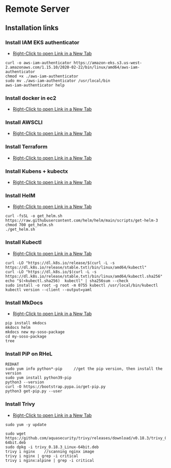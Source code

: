 # Remote Server
  ## Installation links
### Install IAM EKS authenticator 
  - [Right-Click to open Link in a New Tab](https://docs.aws.amazon.com/eks/latest/userguide/install-aws-iam-authenticator.html)
```
curl -o aws-iam-authenticator https://amazon-eks.s3.us-west-2.amazonaws.com/1.15.10/2020-02-22/bin/linux/amd64/aws-iam-authenticator
chmod +x ./aws-iam-authenticator
sudo mv ./aws-iam-authenticator /usr/local/bin
aws-iam-authenticator help
```
### Install docker in ec2 
  - [Right-Click to open Link in a New Tab](https://docs.aws.amazon.com/AmazonECS/latest/developerguide/create-container-image.html)

### Install AWSCLI 
  - [Right-Click to open Link in a New Tab](https://docs.aws.amazon.com/cli/latest/userguide/getting-started-install.html)

### Install Terraform 
  - [Right-Click to open Link in a New Tab](https://developer.hashicorp.com/terraform/tutorials/aws-get-started/install-cli)

### Install Kubens + kubectx 
  - [Right-Click to open Link in a New Tab](https://github.com/ahmetb/kubectx#installation) 

### Install HelM 
  - [Right-Click to open Link in a New Tab](https://helm.sh/docs/intro/install/)
```
curl -fsSL -o get_helm.sh https://raw.githubusercontent.com/helm/helm/main/scripts/get-helm-3
chmod 700 get_helm.sh
./get_helm.sh
```

### Install Kubectl 
  - [Right-Click to open Link in a New Tab](https://docs.aws.amazon.com/eks/latest/userguide/install-kubectl.html/)
```
curl -LO "https://dl.k8s.io/release/$(curl -L -s https://dl.k8s.io/release/stable.txt)/bin/linux/amd64/kubectl"
curl -LO "https://dl.k8s.io/$(curl -L -s https://dl.k8s.io/release/stable.txt)/bin/linux/amd64/kubectl.sha256"
echo "$(<kubectl.sha256)  kubectl" | sha256sum --check
sudo install -o root -g root -m 0755 kubectl /usr/local/bin/kubectl
kubectl version --client --output=yaml
```

### Install MkDocs 
  - [Right-Click to open Link in a New Tab](https://www.mkdocs.org/user-guide/installation/)
```
pip install mkdocs
mkdocs helm
mkdocs new my-soso-package
cd my-soso-package
tree
```

### Install PiP on RHeL
```
REDHAT
sudo yum info python*-pip     //get the pip version, then install the version
sudo yum install python39-pip
python3 --version
curl -O https://bootstrap.pypa.io/get-pip.py
python3 get-pip.py --user
```

### Install Trivy 
  - [Right-Click to open Link in a New Tab](https://aquasecurity.github.io/trivy/v0.18.3/installation/)

```
sudo yum -y update

sudo wget https://github.com/aquasecurity/trivy/releases/download/v0.18.3/trivy_0.18.3_Linux-64bit.deb
sudo dpkg -i trivy_0.18.3_Linux-64bit.deb
trivy i nginx    //scanning nginx image
trivy i nginx | grep -i critical
trivy i nginx:alpine | grep -i critical
```